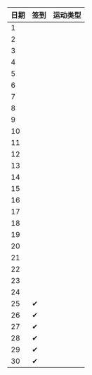 日期|签到|运动类型
:---------------|:---------------|:---------------
1| | |
2| | |
3| | |
4| | |
5| | |
6| | |
7| | |
8| | |
9| | |
10| | |
11| | |
12| | |
13| | |
14| | |
15| | |
16| | |
17| | |
18| | |
19| | |
20| | |
21| | |
22| | |
23| | |
24| | |
25|✔| |
26|✔| |
27|✔| |
28|✔| |
29|✔| |
30|✔| |

